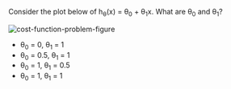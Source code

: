 Consider the plot below of h<sub>θ</sub>(x) = θ<sub>0</sub> + θ<sub>1</sub>x. What are θ<sub>0</sub> and θ<sub>1</sub>?

![cost-function-problem-figure](png/cost-function-problem-figure)

* θ<sub>0</sub> = 0, θ<sub>1</sub> = 1
* θ<sub>0</sub> = 0.5, θ<sub>1</sub> = 1
* θ<sub>0</sub> = 1, θ<sub>1</sub> = 0.5
* θ<sub>0</sub> = 1, θ<sub>1</sub> = 1